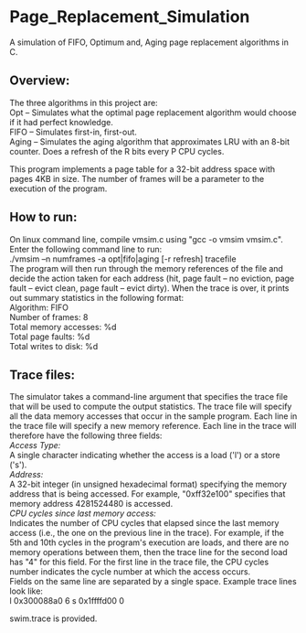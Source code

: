 # Page_Replacement_Simulation  
A simulation of FIFO, Optimum and, Aging page replacement algorithms in C.  

## Overview:  
The three algorithms in this project are:  
Opt – Simulates what the optimal page replacement algorithm would choose if it had perfect
knowledge.    
FIFO – Simulates first-in, first-out.    
Aging – Simulates the aging algorithm that approximates LRU with an 8-bit counter. Does a
refresh of the R bits every P CPU cycles.  

This program implements a page table for a 32-bit address space with pages 4KB in size. The number of frames will be a parameter to the execution of the program.  

## How to run:  
On linux command line, compile vmsim.c using "gcc -o vmsim vmsim.c".  
Enter the following command line to run:  
./vmsim –n numframes -a opt|fifo|aging [-r refresh] tracefile    
The program will then run through the memory references of the file and decide the action taken for
each address (hit, page fault – no eviction, page fault – evict clean, page fault – evict dirty).
When the trace is over, it prints out summary statistics in the following format:  
Algorithm: FIFO  
Number of frames: 8  
Total memory accesses: %d  
Total page faults: %d  
Total writes to disk: %d  

## Trace files:  
The simulator takes a command-line argument that specifies the trace file that will be used to compute
the output statistics. The trace file will specify all the data memory accesses that occur in the sample program. Each line in the trace file will specify a new memory reference. Each line in the trace will therefore have the following three fields:  
*Access Type:*   
A single character indicating whether the access is a load ('l') or a store ('s').  
*Address:*  
 A 32-bit integer (in unsigned hexadecimal format) specifying the memory address that is being accessed. For example, "0xff32e100" specifies that memory address 4281524480 is accessed.   
*CPU cycles since last memory access:*   
Indicates the number of CPU cycles that elapsed since the
last memory access (i.e., the one on the previous line in the trace). For example, if the 5th and
10th cycles in the program's execution are loads, and there are no memory operations between
them, then the trace line for the second load has "4" for this field. For the first line in the trace
file, the CPU cycles number indicates the cycle number at which the access occurs.  
Fields on the same line are separated by a single space. Example trace lines look like:  
l 0x300088a0 6
s 0x1ffffd00 0  

swim.trace is provided.
